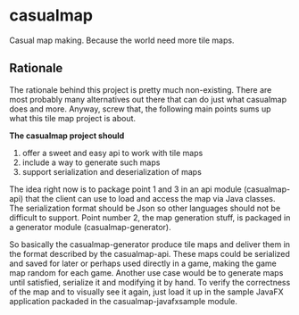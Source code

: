 # casualmap
Casual map making. Because the world need more tile maps.

## Rationale
The rationale behind this project is pretty much non-existing. There are most probably many alternatives out there that can do just what casualmap does and more. 
Anyway, screw that, the following main points sums up what this tile map project is about.

**The casualmap project should**
1. offer a sweet and easy api to work with tile maps
2. include a way to generate such maps
3. support serialization and deserialization of maps

The idea right now is to package point 1 and 3 in an api module (casualmap-api) that the client can use to load and access the map via Java classes. The serialization format should be Json so other languages should not be difficult to support. Point number 2, the map generation stuff, is packaged in a generator module (casualmap-generator). 

So basically the casualmap-generator produce tile maps and deliver them in the format described by the casualmap-api. These maps could be serialized and saved for later or perhaps used directly in a game, making the game map random for each game. Another use case would be to generate maps until satisfied, serialize it and modifying it by hand. To verify the correctness of the map and to visually see it again, just load it up in the sample JavaFX application packaded in the casualmap-javafxsample module.
